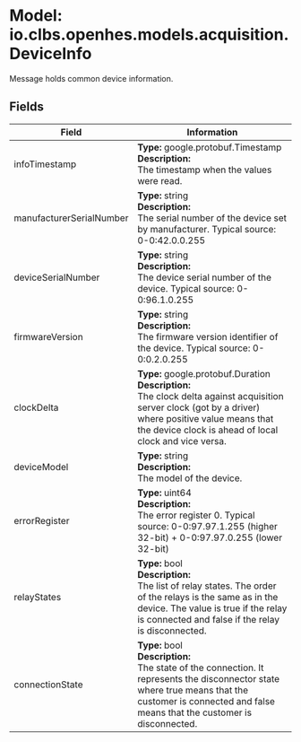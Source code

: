 # Model: io.clbs.openhes.models.acquisition.DeviceInfo

Message holds common device information.

## Fields

| Field | Information |
| --- | --- |
| infoTimestamp | <b>Type:</b> google.protobuf.Timestamp<br><b>Description:</b><br>The timestamp when the values were read. |
| manufacturerSerialNumber | <b>Type:</b> string<br><b>Description:</b><br>The serial number of the device set by manufacturer. Typical source: 0-0:42.0.0.255 |
| deviceSerialNumber | <b>Type:</b> string<br><b>Description:</b><br>The device serial number of the device.  Typical source: 0-0:96.1.0.255 |
| firmwareVersion | <b>Type:</b> string<br><b>Description:</b><br>The firmware version identifier of the device. Typical source: 0-0:0.2.0.255 |
| clockDelta | <b>Type:</b> google.protobuf.Duration<br><b>Description:</b><br>The clock delta against acquisition server clock (got by a driver) where positive value means that the device clock is ahead of local clock and vice versa. |
| deviceModel | <b>Type:</b> string<br><b>Description:</b><br>The model of the device. |
| errorRegister | <b>Type:</b> uint64<br><b>Description:</b><br>The error register 0. Typical source: 0-0:97.97.1.255 (higher 32-bit) + 0-0:97.97.0.255 (lower 32-bit) |
| relayStates | <b>Type:</b> bool<br><b>Description:</b><br>The list of relay states. The order of the relays is the same as in the device. The value is true if the relay is connected and false if the relay is disconnected. |
| connectionState | <b>Type:</b> bool<br><b>Description:</b><br>The state of the connection. It represents the disconnector state where true means that the customer is connected and false means that the customer is disconnected. |

